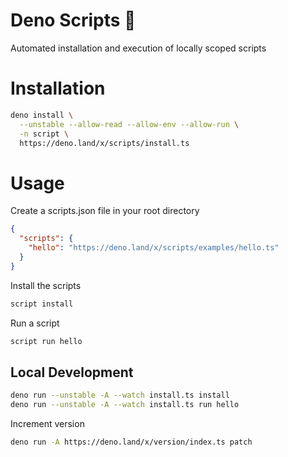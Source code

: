 # Deno Scripts 🦕

Automated installation and execution of locally scoped scripts

# Installation

```sh
deno install \
  --unstable --allow-read --allow-env --allow-run \
  -n script \
  https://deno.land/x/scripts/install.ts
```

# Usage

Create a scripts.json file in your root directory

```json
{
  "scripts": {
    "hello": "https://deno.land/x/scripts/examples/hello.ts"
  }
}
```

Install the scripts

```sh
script install
```

Run a script

```sh
script run hello
```

## Local Development

```sh
deno run --unstable -A --watch install.ts install
deno run --unstable -A --watch install.ts run hello
```

Increment version

```sh
deno run -A https://deno.land/x/version/index.ts patch
```
